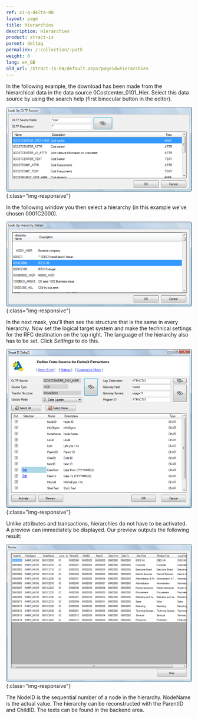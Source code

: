 ```yaml
---
ref: xi-q-delta-08
layout: page
title: Hierarchies
description: Hierarchies
product: xtract-is
parent: deltaq
permalink: /:collection/:path
weight: 8
lang: en_GB
old_url: /Xtract-IS-EN/default.aspx?pageid=hierarchies
---
```


In the following example, the download has been made from the hierarchical data in the data source 0Costcenter_0101_Hier. Select this data source by using the search help (first binocular button in the editor).

![DeltaQ-Hierarchy-001](/img/content/DeltaQ-Hierarchy-001.png){:class="img-responsive"}

In the following window you then select a hierarchy (in this example we've chosen 0001C2000).

![DeltaQ-Hierarchy-002](/img/content/DeltaQ-Hierarchy-002.png){:class="img-responsive"}

In the next mask, you'll then see the structure that is the same in every hierarchy. Now set the logical target system and make the technical settings for the RFC destination on the top right. The language of the hierarchy also has to be set. Click *Settings* to do this.

![DeltaQ-Hierarchy-003](/img/content/DeltaQ-Hierarchy-003.png){:class="img-responsive"}


Unlike attributes and transactions, hierarchies do not have to be activated. A preview can immediately be displayed. Our preview outputs the following result:

![DeltaQ-Hierarchy-004](/img/content/DeltaQ-Hierarchy-004.png){:class="img-responsive"}

The NodeID is the sequential number of a node in the hierarchy. NodeName is the actual value. The hierarchy can be reconstructed with the ParentID and ChildID. The texts can be found in the backend area.
